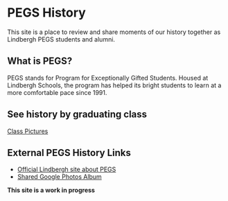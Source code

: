 # PEGS History
This site is a place to review and share moments of our history together as Lindbergh PEGS students and alumni.

## What is PEGS?
PEGS stands for Program for Exceptionally Gifted Students. Housed at Lindbergh Schools, 
the program has helped its bright students to learn at a more comfortable pace since 1991.

## See history by graduating class
[Class Pictures](./class_pics/)

## External PEGS History Links
* [Official Lindbergh site about PEGS](https://go.lindberghschools.ws/pegs)
* [Shared Google Photos Album](https://photos.google.com/share/AF1QipP3AVw6w-Ee8S4nkstATMq4AlQ6uB5JAQFLAI-ufwojwftqZPv52eHemkumOgt2sw?key=YUhFSHRIcVRSMDhHckZTajFXbThOTDdjR0NMMkNR)

**This site is a work in progress**
